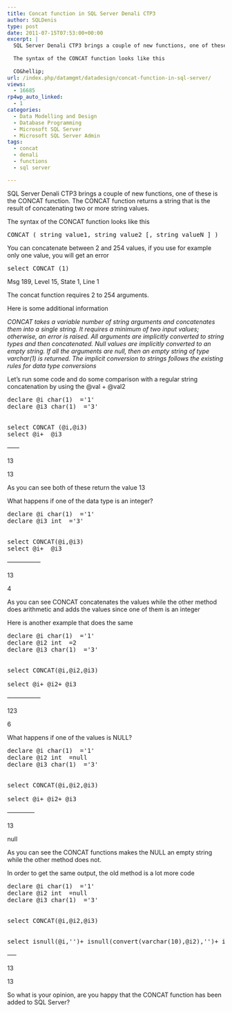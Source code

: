 ```yaml
---
title: Concat function in SQL Server Denali CTP3
author: SQLDenis
type: post
date: 2011-07-15T07:53:00+00:00
excerpt: |
  SQL Server Denali CTP3 brings a couple of new functions, one of these is the CONCAT function. The CONCAT  function returns a string that is the result of concatenating two or more string values.
  
  The syntax of the CONCAT function looks like this
  
  CO&hellip;
url: /index.php/datamgmt/datadesign/concat-function-in-sql-server/
views:
  - 16685
rp4wp_auto_linked:
  - 1
categories:
  - Data Modelling and Design
  - Database Programming
  - Microsoft SQL Server
  - Microsoft SQL Server Admin
tags:
  - concat
  - denali
  - functions
  - sql server

---
```

SQL Server Denali CTP3 brings a couple of new functions, one of these is the CONCAT function. The CONCAT function returns a string that is the result of concatenating two or more string values.

The syntax of the CONCAT function looks like this

<pre>CONCAT ( string_value1, string_value2 [, string_valueN ] )</pre>

You can concatenate between 2 and 254 values, if you use for example only one value, you will get an error

<pre>select CONCAT (1)</pre>

Msg 189, Level 15, State 1, Line 1
  
The concat function requires 2 to 254 arguments.

Here is some additional information

_CONCAT takes a variable number of string arguments and concatenates them into a single string. It requires a minimum of two input values; otherwise, an error is raised. All arguments are implicitly converted to string types and then concatenated. Null values are implicitly converted to an empty string. If all the arguments are null, then an empty string of type varchar(1) is returned. The implicit conversion to strings follows the existing rules for data type conversions_

Let&#8217;s run some code and do some comparison with a regular string concatenation by using the @val + @val2

<pre>declare @i char(1)  ='1'
declare @i3 char(1)  ='3'


select CONCAT (@i,@i3)
select @i+  @i3</pre>

&#8212;&#8212;
  
13
  
13

As you can see both of these return the value 13

What happens if one of the data type is an integer?

<pre>declare @i char(1)  ='1'
declare @i3 int  ='3'


select CONCAT(@i,@i3)
select @i+  @i3</pre>

&#8212;&#8212;&#8212;&#8212;&#8212;&#8211;
  
13
  
4

As you can see CONCAT concatenates the values while the other method does arithmetic and adds the values since one of them is an integer

Here is another example that does the same

<pre>declare @i char(1)  ='1'
declare @i2 int  =2
declare @i3 char(1)  ='3'


select CONCAT(@i,@i2,@i3)

select @i+ @i2+ @i3</pre>

&#8212;&#8212;&#8212;&#8212;&#8212;&#8211;
  
123
  
6

What happens if one of the values is NULL?

<pre>declare @i char(1)  ='1'
declare @i2 int  =null
declare @i3 char(1)  ='3'


select CONCAT(@i,@i2,@i3)

select @i+ @i2+ @i3</pre>

&#8212;&#8212;&#8212;&#8212;&#8211;
  
13
  
null

As you can see the CONCAT functions makes the NULL an empty string while the other method does not.

In order to get the same output, the old method is a lot more code

<pre>declare @i char(1)  ='1'
declare @i2 int  =null
declare @i3 char(1)  ='3'


select CONCAT(@i,@i2,@i3)


select isnull(@i,'')+ isnull(convert(varchar(10),@i2),'')+ isnull(@i3,'')</pre>

&#8212;&#8211;
  
13
  
13

So what is your opinion, are you happy that the CONCAT function has been added to SQL Server?